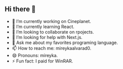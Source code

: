 ## Hi there 👋

- 🔭 I’m currently working on Cineplanet.
- 🌱 I’m currently learning React.
- 👯 I’m looking to collaborate on rpojects.
- 🤔 I’m looking for help with Next.js.
- 💬 Ask me about my favorites programing language.
- 📫 How to reach me: mireykaalvarad0.
- 😄 Pronouns: mireyka.
- ⚡ Fun fact: I paid for WinRAR.